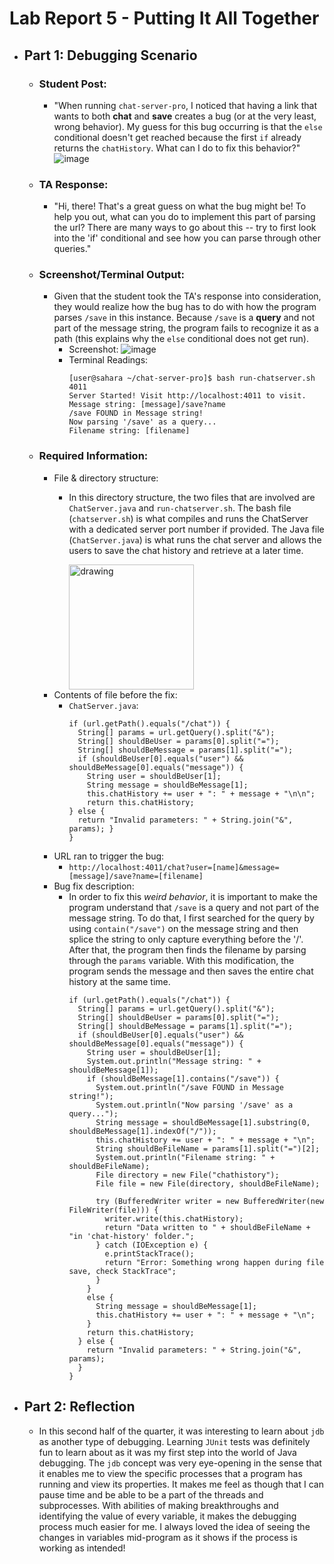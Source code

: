 # Lab Report 5 - Putting It All Together

- ## Part 1: Debugging Scenario
  - ### Student Post:
    - "When running `chat-server-pro`, I noticed that having a link that wants to both **chat** and             **save** creates a bug (or at the very least, wrong behavior). My guess for this bug occurring is         that the `else` conditional doesn't get reached because the first `if` already returns the                `chatHistory`. What can I do to fix this behavior?"
      ![image](https://github.com/ishaankor/cse15l-lab-reports/assets/113160688/0ae43218-20a4-4a7e-8011-e413ffe26ab5)
  - ### TA Response:
    - "Hi, there! That's a great guess on what the bug might be! To help you out, what can you do to            implement this part of parsing the url? There are many ways to go about this -- try to first look         into the 'if' conditional and see how you can parse through other queries."
  - ### Screenshot/Terminal Output:
    - Given that the student took the TA's response into consideration, they would realize how the bug          has to do with how the program parses `/save` in this instance. Because `/save` is a **query** and        not part of the message string, the program fails to recognize it as a path (this explains why the        `else` conditional does not get run).
      - Screenshot:
        ![image](https://github.com/ishaankor/cse15l-lab-reports/assets/113160688/eebe905e-ce74-4a9d-aaca-6bee5d23e772)
      - Terminal Readings:
        ```
        [user@sahara ~/chat-server-pro]$ bash run-chatserver.sh 4011
        Server Started! Visit http://localhost:4011 to visit.
        Message string: [message]/save?name
        /save FOUND in Message string!
        Now parsing '/save' as a query...
        Filename string: [filename]
        ```
  - ### Required Information:
    - File & directory structure:
      - In this directory structure, the two files that are involved are `ChatServer.java` and
        `run-chatserver.sh`. The bash file (`chatserver.sh`) is what compiles and runs the ChatServer             with a dedicated server port number if provided. The Java file (`ChatServer.java`) is what runs           the chat server and allows the users to save the chat history and retrieve at a later time.

        <img src="https://github.com/ishaankor/cse15l-lab-reports/assets/113160688/25ac5028-112d-4777-b347-f276d2c66ee8" alt="drawing" width="200"/>
    - Contents of file before the fix:
      - `ChatServer.java`:
        ```
        if (url.getPath().equals("/chat")) {
          String[] params = url.getQuery().split("&");
          String[] shouldBeUser = params[0].split("=");
          String[] shouldBeMessage = params[1].split("=");
          if (shouldBeUser[0].equals("user") && shouldBeMessage[0].equals("message")) {
            String user = shouldBeUser[1];
            String message = shouldBeMessage[1];
            this.chatHistory += user + ": " + message + "\n\n";
            return this.chatHistory;
        } else {
          return "Invalid parameters: " + String.join("&", params); }
        }
        ```
    - URL ran to trigger the bug:
      - `http://localhost:4011/chat?user=[name]&message=[message]/save?name=[filename]`
    - Bug fix description:
      - In order to fix this *weird behavior*, it is important to make the program understand that                `/save` is a query and not part of the message string. To do that, I first searched for the query         by using `contain("/save")` on the message string and then splice the string to only capture              everything before the '/'. After that, the program then finds the filename by parsing through the         `params` variable. With this modification, the program sends the message and then saves the               entire chat history at the same time.
        ```
        if (url.getPath().equals("/chat")) {
          String[] params = url.getQuery().split("&");
          String[] shouldBeUser = params[0].split("=");
          String[] shouldBeMessage = params[1].split("=");
          if (shouldBeUser[0].equals("user") && shouldBeMessage[0].equals("message")) {
            String user = shouldBeUser[1];
            System.out.println("Message string: " + shouldBeMessage[1]);
            if (shouldBeMessage[1].contains("/save")) {
              System.out.println("/save FOUND in Message string!");
              System.out.println("Now parsing '/save' as a query...");
              String message = shouldBeMessage[1].substring(0, shouldBeMessage[1].indexOf("/"));
              this.chatHistory += user + ": " + message + "\n";
              String shouldBeFileName = params[1].split("=")[2];
              System.out.println("Filename string: " + shouldBeFileName);
              File directory = new File("chathistory");
              File file = new File(directory, shouldBeFileName);

              try (BufferedWriter writer = new BufferedWriter(new FileWriter(file))) {
                writer.write(this.chatHistory);
                return "Data written to " + shouldBeFileName + "in 'chat-history' folder.";
              } catch (IOException e) {
                e.printStackTrace();
                return "Error: Something wrong happen during file save, check StackTrace";
              }
            }
            else {
              String message = shouldBeMessage[1];
              this.chatHistory += user + ": " + message + "\n";
            }
            return this.chatHistory;
          } else {
            return "Invalid parameters: " + String.join("&", params);
          }
        }
        ```
- ## Part 2: Reflection
  - In this second half of the quarter, it was interesting to learn about `jdb` as another type of debugging. Learning `JUnit` tests was definitely fun to learn about as it was my first step into the world of Java debugging. The `jdb` concept was very eye-opening in the sense that it enables me to view the specific processes that a program has running and view its properties. It makes me feel as though that I can pause time and be able to be a part of the threads and subprocesses. With abilities of making breakthroughs and identifying the value of every variable, it makes the debugging process much easier for me. I always loved the idea of seeing the changes in variables mid-program as it shows if the process is working as intended!
